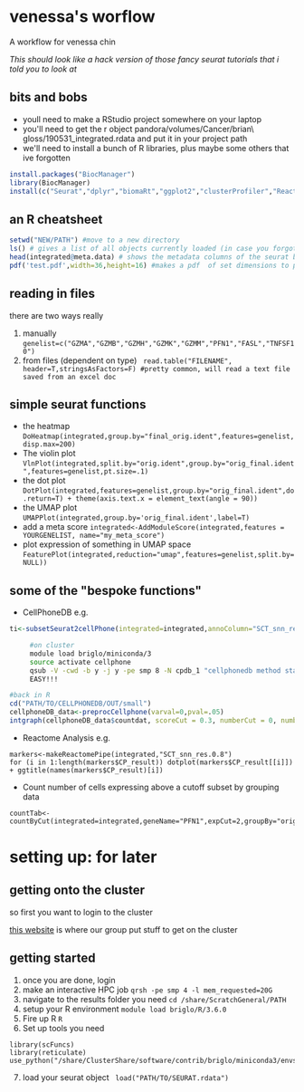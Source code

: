 # venessa's worflow
A workflow for venessa chin

*This should look like a hack version of those fancy seurat tutorials that i told you to look at*

## bits and bobs
* youll need to make a RStudio project somewhere on your laptop
* you'll need to get the r object pandora/volumes/Cancer/brian\ gloss/190531_integrated.rdata and put it in your project path
* we'll need to install a bunch of R libraries, plus maybe some others that ive forgotten
```R
install.packages("BiocManager")
library(BiocManager)
install(c("Seurat","dplyr","biomaRt","ggplot2","clusterProfiler","ReactomePA","igraph","cowplot"))
```

## an R cheatsheet
```R
setwd("NEW/PATH") #move to a new directory
ls() # gives a list of all objects currently loaded (in case you forgot what name it was)
head(integrated@meta.data) # shows the metadata columns of the seurat bject you can group by
pdf('test.pdf',width=36,height=16) #makes a pdf  of set dimensions to plot into, good if hard to see...

```

## reading in files
there are two ways really
1) manually `genelist=c("GZMA","GZMB","GZMH","GZMK","GZMM","PFN1","FASL","TNFSF10")`
2) from files (dependent on type) ` read.table("FILENAME", header=T,stringsAsFactors=F) #pretty common, will read a text file saved from an excel doc`

## simple seurat  functions
* the heatmap `DoHeatmap(integrated,group.by="final_orig.ident",features=genelist,disp.max=200)`
* The violin plot `VlnPlot(integrated,split.by="orig.ident",group.by="orig_final.ident",features=genelist,pt.size=.1)`
* the dot plot `DotPlot(integrated,features=genelist,group.by="orig_final.ident",do.return=T) + theme(axis.text.x = element_text(angle = 90))`
* the UMAP plot `UMAPPlot(integrated,group.by='orig_final.ident',label=T)`
* add a meta score `integrated<-AddModuleScore(integrated,features = YOURGENELIST, name="my_meta_score")`
* plot expression of something in UMAP space `FeaturePlot(integrated,reduction="umap",features=genelist,split.by=NULL))`

## some of the "bespoke functions"
* CellPhoneDB e.g.
```R
ti<-subsetSeurat2cellPhone(integrated=integrated,annoColumn="SCT_snn_res.0.15",no.cells=50,prefix="small")
```
```bash 
     #on cluster
     module load briglo/miniconda/3
     source activate cellphone
     qsub -V -cwd -b y -j y -pe smp 8 -N cpdb_1 "cellphonedb method statistical_analysis small_meta.txt small_counts.txt --project-name small --threshold 10 --threads 8"
     EASY!!!
```
```R
#back in R
cd("PATH/TO/CELLPHONEDB/OUT/small")
cellphoneDB_data<-preprocCellphone(varval=0,pval=.05)
intgraph(cellphoneDB_data$countdat, scoreCut = 0.3, numberCut = 0, numberSplit = 35)
```


* Reactome Analysis e.g.
```
markers<-makeReactomePipe(integrated,"SCT_snn_res.0.8")
for (i in 1:length(markers$CP_result)) dotplot(markers$CP_result[[i]]) + ggtitle(names(markers$CP_result)[i])
```


* Count number of cells expressing above a cutoff  subset by grouping data
```
countTab<-countByCut(integrated=integrated,geneName="PFN1",expCut=2,groupBy="orig_final.ident",splitBy="orig.ident")
```

# setting up: for later
## getting onto the cluster
so first you want to login to the cluster

[this website](https://intranet.gimr.garvan.org.au/display/PG/Wolfpack+SGE+Cheat+Sheet) is where our group put stuff to get on the cluster


## getting started
1) once you are done, login
2) make an interactive HPC job `qrsh -pe smp 4 -l mem_requested=20G`
3) navigate to the results folder you need `cd /share/ScratchGeneral/PATH`
4) setup your R environment `module load briglo/R/3.6.0`
5) Fire up R `R`
6) Set up tools you need
``` library(Seurat)
library(scFuncs) 
library(reticulate)
use_python("/share/ClusterShare/software/contrib/briglo/miniconda3/envs/magic/bin/python")
```
7) load your seurat object ` load("PATH/TO/SEURAT.rdata")`